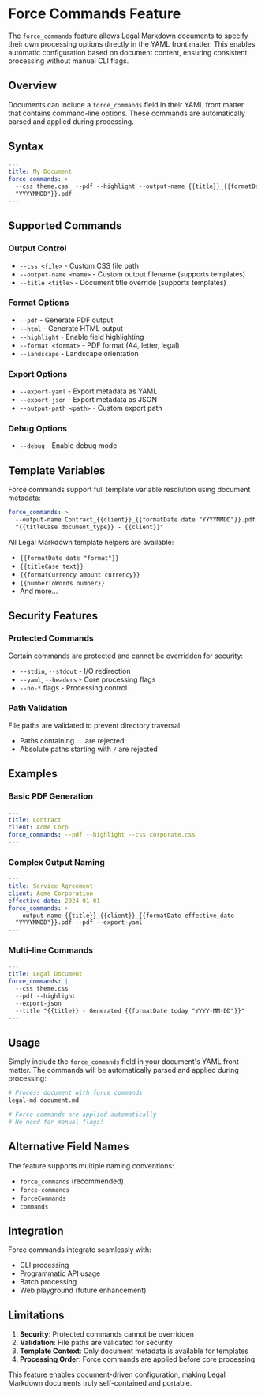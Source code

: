 # Force Commands Feature

The `force_commands` feature allows Legal Markdown documents to specify their
own processing options directly in the YAML front matter. This enables automatic
configuration based on document content, ensuring consistent processing without
manual CLI flags.

## Overview

Documents can include a `force_commands` field in their YAML front matter that
contains command-line options. These commands are automatically parsed and
applied during processing.

## Syntax

```yaml
---
title: My Document
force_commands: >
  --css theme.css  --pdf --highlight --output-name {{title}}_{{formatDate date
  "YYYYMMDD"}}.pdf
---
```

## Supported Commands

### Output Control

- `--css <file>` - Custom CSS file path
- `--output-name <name>` - Custom output filename (supports templates)
- `--title <title>` - Document title override (supports templates)

### Format Options

- `--pdf` - Generate PDF output
- `--html` - Generate HTML output
- `--highlight` - Enable field highlighting
- `--format <format>` - PDF format (A4, letter, legal)
- `--landscape` - Landscape orientation

### Export Options

- `--export-yaml` - Export metadata as YAML
- `--export-json` - Export metadata as JSON
- `--output-path <path>` - Custom export path

### Debug Options

- `--debug` - Enable debug mode

## Template Variables

Force commands support full template variable resolution using document
metadata:

```yaml
force_commands: >
  --output-name Contract_{{client}}_{{formatDate date "YYYYMMDD"}}.pdf --title
  "{{titleCase document_type}} - {{client}}"
```

All Legal Markdown template helpers are available:

- `{{formatDate date "format"}}`
- `{{titleCase text}}`
- `{{formatCurrency amount currency}}`
- `{{numberToWords number}}`
- And more...

## Security Features

### Protected Commands

Certain commands are protected and cannot be overridden for security:

- `--stdin`, `--stdout` - I/O redirection
- `--yaml`, `--headers` - Core processing flags
- `--no-*` flags - Processing control

### Path Validation

File paths are validated to prevent directory traversal:

- Paths containing `..` are rejected
- Absolute paths starting with `/` are rejected

## Examples

### Basic PDF Generation

```yaml
---
title: Contract
client: Acme Corp
force_commands: --pdf --highlight --css corporate.css
---
```

### Complex Output Naming

```yaml
---
title: Service Agreement
client: Acme Corporation
effective_date: 2024-01-01
force_commands: >
  --output-name {{title}}_{{client}}_{{formatDate effective_date
  "YYYYMMDD"}}.pdf --pdf --export-yaml
---
```

### Multi-line Commands

```yaml
---
title: Legal Document
force_commands: |
  --css theme.css
  --pdf --highlight
  --export-json
  --title "{{title}} - Generated {{formatDate today "YYYY-MM-DD"}}"
---
```

## Usage

Simply include the `force_commands` field in your document's YAML front matter.
The commands will be automatically parsed and applied during processing:

```bash
# Process document with force commands
legal-md document.md

# Force commands are applied automatically
# No need for manual flags!
```

## Alternative Field Names

The feature supports multiple naming conventions:

- `force_commands` (recommended)
- `force-commands`
- `forceCommands`
- `commands`

## Integration

Force commands integrate seamlessly with:

- CLI processing
- Programmatic API usage
- Batch processing
- Web playground (future enhancement)

## Limitations

1. **Security**: Protected commands cannot be overridden
2. **Validation**: File paths are validated for security
3. **Template Context**: Only document metadata is available for templates
4. **Processing Order**: Force commands are applied before core processing

This feature enables document-driven configuration, making Legal Markdown
documents truly self-contained and portable.
